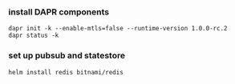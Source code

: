 ### install DAPR components

    dapr init -k --enable-mtls=false --runtime-version 1.0.0-rc.2
    dapr status -k

### set up pubsub and statestore

    helm install redis bitnami/redis
